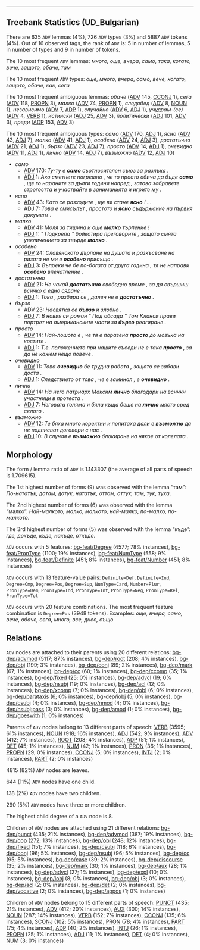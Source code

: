 

--------------------------------------------------------------------------------

## Treebank Statistics (UD_Bulgarian)

There are 635 `ADV` lemmas (4%), 726 `ADV` types (3%) and 5887 `ADV` tokens (4%).
Out of 16 observed tags, the rank of `ADV` is: 5 in number of lemmas, 5 in number of types and 9 in number of tokens.

The 10 most frequent `ADV` lemmas: <em>много, още, вчера, само, така, когато, вече, защото, обаче, там</em>

The 10 most frequent `ADV` types:  <em>още, много, вчера, само, вече, когато, защото, обаче, как, сега</em>

The 10 most frequent ambiguous lemmas: <em>обаче</em> ([ADV]() 145, [CCONJ]() 1), <em>сега</em> ([ADV]() 118, [PROPN]() 3), <em>малко</em> ([ADV]() 74, [PROPN]() 1), <em>следобед</em> ([ADV]() 8, [NOUN]() 1), <em>независимо</em> ([ADV]() 7, [ADP]() 1), <em>случайно</em> ([ADV]() 6, [ADJ]() 1), <em>учудвам-(се)</em> ([ADV]() 4, [VERB]() 1), <em>истински</em> ([ADJ]() 25, [ADV]() 3), <em>политически</em> ([ADJ]() 101, [ADV]() 3), <em>преди</em> ([ADP]() 153, [ADV]() 3)

The 10 most frequent ambiguous types:  <em>само</em> ([ADV]() 170, [ADJ]() 1), <em>ясно</em> ([ADV]() 43, [ADJ]() 7), <em>малко</em> ([ADV]() 41, [ADJ]() 1), <em>особено</em> ([ADV]() 24, [ADJ]() 3), <em>достатъчно</em> ([ADV]() 21, [ADJ]() 1), <em>бързо</em> ([ADV]() 23, [ADJ]() 7), <em>просто</em> ([ADV]() 14, [ADJ]() 1), <em>очевидно</em> ([ADV]() 11, [ADJ]() 1), <em>лично</em> ([ADV]() 14, [ADJ]() 7), <em>възможно</em> ([ADV]() 12, [ADJ]() 10)


* <em>само</em>
  * [ADV]() 170: <em>Ту-ту е <b>само</b> съотносителен съюз за разлъка .</em>
  * [ADJ]() 1: <em>Ако сметнете погрешно , че то просто обича да бъде <b>само</b> , ще го нараните за дълги години напред , затова забравете строгостта и участвайте в заниманията и игрите му .</em>
* <em>ясно</em>
  * [ADV]() 43: <em>Като се разходите , ще ви стане <b>ясно</b> ! ...</em>
  * [ADJ]() 7: <em>Това е смисълът , простото и <b>ясно</b> съдържание на първия документ .</em>
* <em>малко</em>
  * [ADV]() 41: <em>Моля за тишина и още <b>малко</b> търпение !</em>
  * [ADJ]() 1: <em>" Подкрепа " бойкотира преговорите , защото смята увеличението за твърде <b>малко</b> .</em>
* <em>особено</em>
  * [ADV]() 24: <em>Славянското дърпане на душата и разкъсване на ризата не ми е <b>особено</b> присъщо .</em>
  * [ADJ]() 3: <em>Въпреки че бе по-богата от друга година , тя не направи <b>особено</b> впечатление .</em>
* <em>достатъчно</em>
  * [ADV]() 21: <em>Не чакай <b>достатъчно</b> свободно време , за да свършиш всичко с едно сядане .</em>
  * [ADJ]() 1: <em>Това , разбира се , далеч не е <b>достатъчно</b> .</em>
* <em>бързо</em>
  * [ADV]() 23: <em>Насвятка се <b>бързо</b> и злобно .</em>
  * [ADJ]() 7: <em>В новия си роман " Под обсада " Том Кланси прави портрет на американските части за <b>бързо</b> реагиране .</em>
* <em>просто</em>
  * [ADV]() 14: <em>Най-лошото е , че тя е поразена <b>просто</b> до мозъка на костите .</em>
  * [ADJ]() 1: <em>Т.е. положението при нашите съседи не е така <b>просто</b> , за да не кажем нещо повече .</em>
* <em>очевидно</em>
  * [ADV]() 11: <em>Това <b>очевидно</b> бе трудна работа , защото се забави доста .</em>
  * [ADJ]() 1: <em>Следствието от това , че е заминал , е <b>очевидно</b> .</em>
* <em>лично</em>
  * [ADV]() 14: <em>На него патриарх Максим <b>лично</b> благодари на всички участници в протеста .</em>
  * [ADJ]() 7: <em>Неговата голяма и бяла къща беше на <b>лично</b> място сред селото .</em>
* <em>възможно</em>
  * [ADV]() 12: <em>Те бяха много коректни и попитаха дали е <b>възможно</b> да не подписват договори с нас .</em>
  * [ADJ]() 10: <em>В случая е <b>възможно</b> блокиране на някое от колелата .</em>

## Morphology

The form / lemma ratio of `ADV` is 1.143307 (the average of all parts of speech is 1.709615).

The 1st highest number of forms (9) was observed with the lemma “там”: <em>По-нататък, дотам, дотук, нататък, оттам, оттук, там, тук, тука</em>.

The 2nd highest number of forms (6) was observed with the lemma “малко”: <em>Най-малкото, малко, малкото, най-малко, по-малко, по-малкото</em>.

The 3rd highest number of forms (5) was observed with the lemma “къде”: <em>где, докъде, къде, накъде, откъде</em>.

`ADV` occurs with 5 features: [bg-feat/Degree]() (4577; 78% instances), [bg-feat/PronType]() (1100; 19% instances), [bg-feat/NumType]() (558; 9% instances), [bg-feat/Definite]() (451; 8% instances), [bg-feat/Number]() (451; 8% instances)

`ADV` occurs with 13 feature-value pairs: `Definite=Def`, `Definite=Ind`, `Degree=Cmp`, `Degree=Pos`, `Degree=Sup`, `NumType=Card`, `Number=Plur`, `PronType=Dem`, `PronType=Ind`, `PronType=Int`, `PronType=Neg`, `PronType=Rel`, `PronType=Tot`

`ADV` occurs with 20 feature combinations.
The most frequent feature combination is `Degree=Pos` (3948 tokens).
Examples: <em>още, вчера, само, вече, обаче, сега, много, все, днес, също</em>


## Relations

`ADV` nodes are attached to their parents using 20 different relations: [bg-dep/advmod]() (5117; 87% instances), [bg-dep/root]() (208; 4% instances), [bg-dep/obj]() (199; 3% instances), [bg-dep/conj]() (89; 2% instances), [bg-dep/mark]() (67; 1% instances), [bg-dep/cc]() (60; 1% instances), [bg-dep/ccomp]() (35; 1% instances), [bg-dep/fixed]() (25; 0% instances), [bg-dep/advcl]() (19; 0% instances), [bg-dep/nsubj]() (19; 0% instances), [bg-dep/acl]() (12; 0% instances), [bg-dep/xcomp]() (7; 0% instances), [bg-dep/obl]() (6; 0% instances), [bg-dep/parataxis]() (6; 0% instances), [bg-dep/iobj]() (5; 0% instances), [bg-dep/csubj]() (4; 0% instances), [bg-dep/nmod]() (4; 0% instances), [bg-dep/nsubj:pass]() (3; 0% instances), [bg-dep/amod]() (1; 0% instances), [bg-dep/goeswith]() (1; 0% instances)

Parents of `ADV` nodes belong to 13 different parts of speech: [VERB]() (3595; 61% instances), [NOUN]() (918; 16% instances), [ADJ]() (542; 9% instances), [ADV]() (412; 7% instances), [ROOT]() (208; 4% instances), [ADP]() (51; 1% instances), [DET]() (45; 1% instances), [NUM]() (42; 1% instances), [PRON]() (36; 1% instances), [PROPN]() (29; 0% instances), [CCONJ]() (5; 0% instances), [INTJ]() (2; 0% instances), [PART]() (2; 0% instances)

4815 (82%) `ADV` nodes are leaves.

644 (11%) `ADV` nodes have one child.

138 (2%) `ADV` nodes have two children.

290 (5%) `ADV` nodes have three or more children.

The highest child degree of a `ADV` node is 8.

Children of `ADV` nodes are attached using 21 different relations: [bg-dep/punct]() (435; 21% instances), [bg-dep/advmod]() (387; 19% instances), [bg-dep/cop]() (272; 13% instances), [bg-dep/obl]() (248; 12% instances), [bg-dep/fixed]() (151; 7% instances), [bg-dep/csubj]() (118; 6% instances), [bg-dep/conj]() (96; 5% instances), [bg-dep/nsubj]() (96; 5% instances), [bg-dep/cc]() (95; 5% instances), [bg-dep/case]() (39; 2% instances), [bg-dep/discourse]() (35; 2% instances), [bg-dep/mark]() (30; 1% instances), [bg-dep/aux]() (28; 1% instances), [bg-dep/advcl]() (27; 1% instances), [bg-dep/expl]() (10; 0% instances), [bg-dep/iobj]() (8; 0% instances), [bg-dep/obj]() (3; 0% instances), [bg-dep/acl]() (2; 0% instances), [bg-dep/det]() (2; 0% instances), [bg-dep/vocative]() (2; 0% instances), [bg-dep/appos]() (1; 0% instances)

Children of `ADV` nodes belong to 15 different parts of speech: [PUNCT]() (435; 21% instances), [ADV]() (412; 20% instances), [AUX]() (300; 14% instances), [NOUN]() (287; 14% instances), [VERB]() (152; 7% instances), [CCONJ]() (135; 6% instances), [SCONJ]() (102; 5% instances), [PRON]() (78; 4% instances), [PART]() (75; 4% instances), [ADP]() (40; 2% instances), [INTJ]() (26; 1% instances), [PROPN]() (25; 1% instances), [ADJ]() (11; 1% instances), [DET]() (4; 0% instances), [NUM]() (3; 0% instances)

